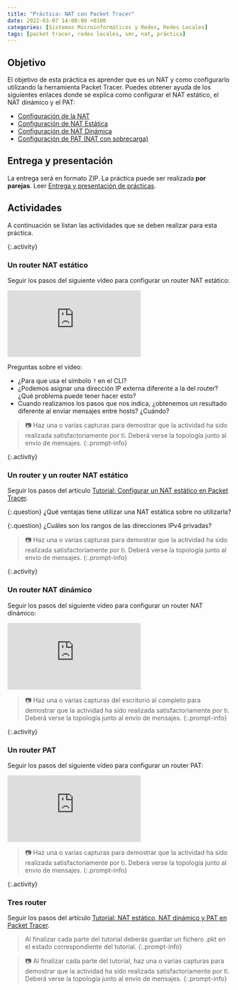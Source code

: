 ```yaml
---
title: "Práctica: NAT con Packet Tracer"
date: 2022-03-07 14:00:00 +0100
categories: [Sistemas Microinformáticos y Redes, Redes Locales]
tags: [packet tracer, redes locales, smr, nat, práctica]
---
```


## Objetivo

El objetivo de esta práctica es aprender que es un NAT y como configurarlo utilizando la herramienta Packet Tracer. Puedes obtener ayuda de los siguientes enlaces donde se explica como configurar el NAT estático, el NAT dinámico y el PAT:

- [Configuración de la NAT](https://ccnadesdecero.es/configuracion-nat-estatica-dinamica-pat)
- [Configuración de NAT Estática](https://ccnadesdecero.es/configuracion-nat-estatica/)
- [Configuración de NAT Dinámica](https://ccnadesdecero.es/configuracion-nat-dinamica/)
- [Configuración de PAT (NAT con sobrecarga)](https://ccnadesdecero.es/configuracion-pat-nat-sobrecarga/)

## Entrega y presentación

La entrega será en formato ZIP. La práctica puede ser realizada **por parejas**. Leer [Entrega y presentación de prácticas](/posts/entrega-presentacion-practicas/).

## Actividades

A continuación se listan las actividades que se deben realizar para esta práctica.

{:.activity}
### Un router NAT estático

Seguir los pasos del siguiente vídeo para configurar un router NAT estático:

<iframe src="https://www.youtube.com/embed/dV9jK4g1uyw" title="YouTube video player" frameborder="0" allow="accelerometer; autoplay; clipboard-write; encrypted-media; gyroscope; picture-in-picture" allowfullscreen></iframe>

Preguntas sobre el vídeo:

- ¿Para que usa el símbolo `?` en el CLI?
- ¿Podemos asignar una dirección IP externa diferente a la del router? ¿Qué problema puede tener hacer esto?
- Cuando realizamos los pasos que nos indica, ¿obtenemos un resultado diferente al enviar mensajes entre hosts? ¿Cuándo?

> 📷 Haz una o varias capturas para demostrar que la actividad ha sido realizada satisfactoriamente por ti. Deberá verse la topología junto al envío de mensajes.
{:.prompt-info}

{:.activity}
### Un router y un router NAT estático

Seguir los pasos del artículo [Tutorial: Configurar un NAT estático en Packet Tracer](/posts/tutorial-nat-estatico-packet-tracer).

{:.question}
¿Qué ventajas tiene utilizar una NAT estática sobre no utilizarla?

{:.question}
¿Cuáles son los rangos de las direcciones IPv4 privadas?

> 📷 Haz una o varias capturas para demostrar que la actividad ha sido realizada satisfactoriamente por ti. Deberá verse la topología junto al envío de mensajes.
{:.prompt-info}

{:.activity}
### Un router NAT dinámico

Seguir los pasos del siguiente vídeo para configurar un router NAT dinámico:

<iframe src="https://www.youtube.com/embed/rge-SwOx6Dg" title="YouTube video player" frameborder="0" allow="accelerometer; autoplay; clipboard-write; encrypted-media; gyroscope; picture-in-picture" allowfullscreen></iframe>

> 📷 Haz una o varias capturas del escritorio al completo para demostrar que la actividad ha sido realizada satisfactoriamente por ti. Deberá verse la topología junto al envío de mensajes.
{:.prompt-info}

{:.activity}
### Un router PAT

Seguir los pasos del siguiente vídeo para configurar un router PAT:

<iframe src="https://www.youtube.com/embed/I6MLqzfy6BI" title="YouTube video player" frameborder="0" allow="accelerometer; autoplay; clipboard-write; encrypted-media; gyroscope; picture-in-picture" allowfullscreen></iframe>

> 📷 Haz una o varias capturas para demostrar que la actividad ha sido realizada satisfactoriamente por ti. Deberá verse la topología junto al envío de mensajes.
{:.prompt-info}

{:.activity}
### Tres router

Seguir los pasos del artículo [Tutorial: NAT estático, NAT dinámico y PAT en Packet Tracer](/posts/tutorial-nat-pat-packet-tracer).

> Al finalizar cada parte del tutorial deberás guardar un fichero .pkt en el estado correspondiente del tutorial.
{:.prompt-info}

> 📷 Al finalizar cada parte del tutorial, haz una o varias capturas para demostrar que la actividad ha sido realizada satisfactoriamente por ti. Deberá verse la topología junto al envío de mensajes.
{:.prompt-info}
